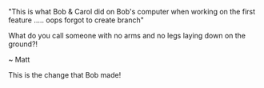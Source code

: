 "This is what Bob & Carol did on Bob's computer when working on the first feature ..... oops forgot to create branch"
 
 
What do you call someone with no arms and no legs laying down on the ground?!

~ Matt

This is the change that Bob made!

